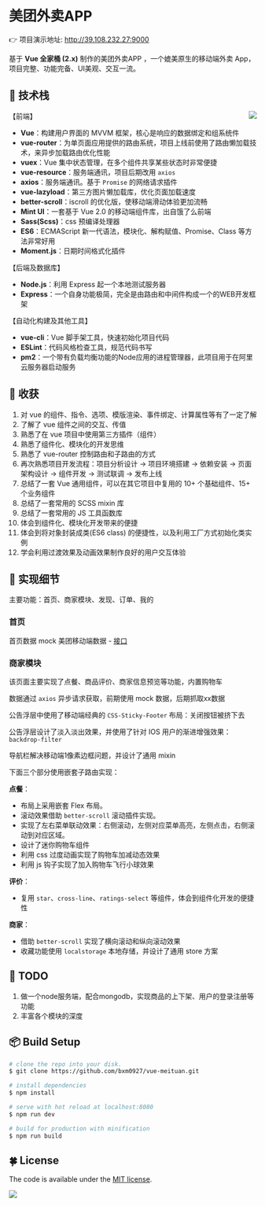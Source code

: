 
# 美团外卖APP

👉 项目演示地址: http://39.108.232.27:9000

基于 **Vue 全家桶 (2.x)** 制作的美团外卖APP ，一个媲美原生的移动端外卖 App，项目完整、功能完备、UI美观、交互一流。

## :book: 技术栈

<img align="right" src="https://user-gold-cdn.xitu.io/2017/9/13/c1224c32dac011d44ec4b024118608f1"/>

【前端】

- **Vue**：构建用户界面的 MVVM 框架，核心是响应的数据绑定和组系统件
- **vue-router**：为单页面应用提供的路由系统，项目上线前使用了路由懒加载技术，来异步加载路由优化性能
- **vuex**：Vue 集中状态管理，在多个组件共享某些状态时非常便捷
- **vue-resource**：服务端通讯，项目后期改用 `axios`
- **axios**：服务端通讯。基于 `Promise` 的网络请求插件
- **vue-lazyload**：第三方图片懒加载库，优化页面加载速度
- **better-scroll**：iscroll 的优化版，使移动端滑动体验更加流畅
- **Mint UI**：一套基于 Vue 2.0 的移动端组件库，出自饿了么前端
- **Sass(Scss)**：css 预编译处理器
- **ES6**：ECMAScript 新一代语法，模块化、解构赋值、Promise、Class 等方法非常好用
- **Moment.js**：日期时间格式化插件

【后端及数据库】

- **Node.js**：利用 Express 起一个本地测试服务器
- **Express**：一个自身功能极简，完全是由路由和中间件构成一个的WEB开发框架

【自动化构建及其他工具】

- **vue-cli**：Vue 脚手架工具，快速初始化项目代码
- **ESLint**：代码风格检查工具，规范代码书写
- **pm2**：一个带有负载均衡功能的Node应用的进程管理器，此项目用于在阿里云服务器启动服务

## :closed_book: 收获

1. 对 vue 的组件、指令、选项、模版渲染、事件绑定、计算属性等有了一定了解
2. 了解了 vue 组件之间的交互、传值
3. 熟悉了在 vue 项目中使用第三方插件（组件）
4. 熟悉了组件化、模块化的开发思维
5. 熟悉了 vue-router 控制路由和子路由的方式
6. 再次熟悉项目开发流程：项目分析设计 -> 项目环境搭建 -> 依赖安装 -> 页面架构设计 -> 组件开发 -> 测试联调 -> 发布上线
1. 总结了一套 Vue 通用组件，可以在其它项目中复用的 10+ 个基础组件、15+ 个业务组件
2. 总结了一套常用的 SCSS mixin 库
3. 总结了一套常用的 JS 工具函数库
4. 体会到组件化、模块化开发带来的便捷
5. 体会到将对象封装成类(ES6 class) 的便捷性，以及利用工厂方式初始化类实例
6. 学会利用过渡效果及动画效果制作良好的用户交互体验


## :pencil: 实现细节

主要功能：首页、商家模块、发现、订单、我的

### 首页

首页数据 mock 美团移动端数据 - [接口](http://i.waimai.meituan.com)

### 商家模块

该页面主要实现了点餐、商品评价、商家信息预览等功能，内置购物车

数据通过 `axios` 异步请求获取，前期使用 mock 数据，后期抓取xx数据

公告浮层中使用了移动端经典的 `CSS-Sticky-Footer` 布局：关闭按钮被挤下去

公告浮层设计了淡入淡出效果，并使用了针对 IOS 用户的渐进增强效果： `backdrop-filter`

导航栏解决移动端1像素边框问题，并设计了通用 mixin

下面三个部分使用嵌套子路由实现：

**点餐**：

- 布局上采用嵌套 Flex 布局。
- 滚动效果借助 `better-scroll` 滚动插件实现。
- 实现了左右菜单联动效果：右侧滚动，左侧对应菜单高亮，左侧点击，右侧滚动到对应区域。
- 设计了迷你购物车组件
- 利用 css 过度动画实现了购物车加减动态效果
- 利用 js 钩子实现了加入购物车飞行小球效果

**评价**：

- 复用 `star`、`cross-line`、`ratings-select` 等组件，体会到组件化开发的便捷性

**商家**：

- 借助 `better-scroll` 实现了横向滚动和纵向滚动效果
- 收藏功能使用 `localstorage` 本地存储，并设计了通用 store 方案


## :pushpin: TODO

1. 做一个node服务端，配合mongodb，实现商品的上下架、用户的登录注册等功能
2. 丰富各个模块的深度

## :package: Build Setup

``` bash
# clone the repo into your disk.
$ git clone https://github.com/bxm0927/vue-meituan.git

# install dependencies
$ npm install

# serve with hot reload at localhost:8080
$ npm run dev

# build for production with minification
$ npm run build
```


## :four_leaf_clover: License

The code is available under the [MIT license](https://opensource.org/licenses/MIT).

![](http://oph264zoo.bkt.clouddn.com/17-8-11/10545126.jpg)
